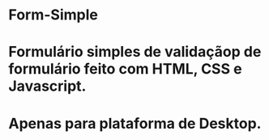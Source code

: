 # Form-Simple
# Formulário simples de validaçãop de formulário feito com HTML, CSS e Javascript.
# Apenas para plataforma de Desktop.
